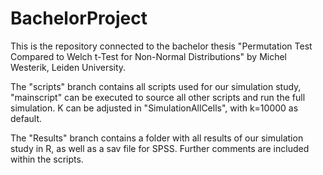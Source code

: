 # BachelorProject
This is the repository connected to the bachelor thesis "Permutation Test Compared to Welch t-Test for Non-Normal Distributions"
by Michel Westerik, Leiden University.

The "scripts" branch contains all scripts used for our simulation study, "mainscript" can be executed to source all other scripts 
and run the full simulation. K can be adjusted in "SimulationAllCells", with k=10000 as default. 

The "Results" branch contains a folder with all results of our simulation study in R, as well as a sav file for SPSS.
Further comments are included within the scripts.
